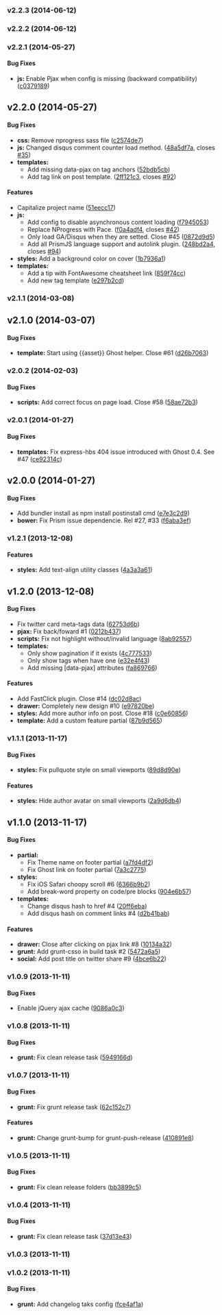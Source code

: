 <a name="v2.2.3"></a>
### v2.2.3 (2014-06-12)

<a name="v2.2.2"></a>
### v2.2.2 (2014-06-12)

<a name="v2.2.1"></a>
### v2.2.1 (2014-05-27)


#### Bug Fixes

* **js:** Enable Pjax when config is missing  (backward compatibility) ([c0379189](http://github.com/oswaldoacauan/ghostium/commit/c03791891b024212506d3b19ef66d1b31e4f9402))

<a name="v2.2.0"></a>
## v2.2.0 (2014-05-27)


#### Bug Fixes

* **css:** Remove nprogress sass file ([c2574de7](http://github.com/oswaldoacauan/ghostium/commit/c2574de73c9a37cbcb34e66b57a74c1cdee2ba14))
* **js:** Changed disqus comment counter load method. ([48a5df7a](http://github.com/oswaldoacauan/ghostium/commit/48a5df7a3ec24ad91e60cfb9e81ced78e785a5b5), closes [#35](http://github.com/oswaldoacauan/ghostium/issues/35))
* **templates:**
  * Add missing data-pjax on tag anchors ([52bdb5cb](http://github.com/oswaldoacauan/ghostium/commit/52bdb5cbcfdbee82de93d3c42dc231e422c2f756))
  * Add tag link on post template. ([2ff121c3](http://github.com/oswaldoacauan/ghostium/commit/2ff121c3f536d8f5b7fab2a9672cccd2ac12dc94), closes [#92](http://github.com/oswaldoacauan/ghostium/issues/92))


#### Features

* Capitalize project name ([51eecc17](http://github.com/oswaldoacauan/ghostium/commit/51eecc17d3d6f1acf037db1bf1c34626b7d6abbe))
* **js:**
  * Add config to disable asynchronous content loading ([f7945053](http://github.com/oswaldoacauan/ghostium/commit/f7945053db884774f6644d2dcbc0a4f81a0d3d16))
  * Replace NProgress with Pace. ([f0a4adf4](http://github.com/oswaldoacauan/ghostium/commit/f0a4adf4463677c73826feded2167e43c789b055), closes [#42](http://github.com/oswaldoacauan/ghostium/issues/42))
  * Only load GA/Disqus when they are setted. Close #45 ([0872d9d5](http://github.com/oswaldoacauan/ghostium/commit/0872d9d55ffc1ccb9fb3aa0f5e1f6fb90f68a0b2))
  * Add all PrismJS language support and autolink plugin. ([248bd2a4](http://github.com/oswaldoacauan/ghostium/commit/248bd2a4e86d22021cf53905bec34cc19bb5510c), closes [#94](http://github.com/oswaldoacauan/ghostium/issues/94))
* **styles:** Add a background color on cover ([1b7936a1](http://github.com/oswaldoacauan/ghostium/commit/1b7936a1e2f98821346a2fede74ad7f3d0f585b1))
* **templates:**
  * Add a tip with FontAwesome cheatsheet link ([859f74cc](http://github.com/oswaldoacauan/ghostium/commit/859f74cc3a08e261df8025a3d248422842e14ba6))
  * Add new tag template ([e297b2cd](http://github.com/oswaldoacauan/ghostium/commit/e297b2cdad7690fc52a325c8502ffcc39a7219a6))

<a name="v2.1.1"></a>
### v2.1.1 (2014-03-08)

<a name="v2.1.0"></a>
## v2.1.0 (2014-03-07)


#### Bug Fixes

* **template:** Start using {{asset}} Ghost helper. Close #61 ([d26b7063](http://github.com/oswaldoacauan/ghostium/commit/d26b706391f8866e38b8a47efb39cd9767c20942))

<a name="v2.0.2"></a>
### v2.0.2 (2014-02-03)


#### Bug Fixes

* **scripts:** Add correct focus on page load. Close #58 ([58ae72b3](http://github.com/oswaldoacauan/ghostium/commit/58ae72b3b29ff1b32f38fd6728b7c8d65044ed8f))

<a name="v2.0.1"></a>
### v2.0.1 (2014-01-27)


#### Bug Fixes

* **templates:** Fix express-hbs 404 issue introduced with Ghost 0.4. See #47 ([ce92314c](http://github.com/oswaldoacauan/ghostium/commit/ce92314c0a5576f3c84134db27ba009cc066580a))

<a name="v2.0.0"></a>
## v2.0.0 (2014-01-27)


#### Bug Fixes

* Add bundler install as npm install postinstall cmd ([e7e3c2d9](http://github.com/oswaldoacauan/ghostium/commit/e7e3c2d9875b7f98a7505c2d0e2fbc13dd9c945e))
* **bower:** Fix Prism issue dependencie. Rel #27, #33 ([f6aba3ef](http://github.com/oswaldoacauan/ghostium/commit/f6aba3efa4de5cf1a20213edfe997a5f8b45d398))

<a name="v1.2.1"></a>
### v1.2.1 (2013-12-08)


#### Features

* **styles:** Add text-align utility classes ([4a3a3a61](http://github.com/oswaldoacauan/ghostium/commit/4a3a3a611c003fbba701aec8c987b053c3d378c4))

<a name="v1.2.0"></a>
## v1.2.0 (2013-12-08)


#### Bug Fixes

* Fix twitter card meta-tags data ([62753d6b](http://github.com/oswaldoacauan/ghostium/commit/62753d6bf6c84bd44c71da6df1d53680d2a2e368))
* **pjax:** Fix back/foward #1 ([0212b437](http://github.com/oswaldoacauan/ghostium/commit/0212b4370b9e02b0cc234c28b300f0c5b12dff2d))
* **scripts:** Fix not highlight without/invalid language ([8ab92557](http://github.com/oswaldoacauan/ghostium/commit/8ab92557ee5e782257658cc857c3363324b3c996))
* **templates:**
  * Only show pagination if it exists ([4c777533](http://github.com/oswaldoacauan/ghostium/commit/4c77753341027ccd5d0230138ee988b62f59219a))
  * Only show tags when have one ([e32e4f43](http://github.com/oswaldoacauan/ghostium/commit/e32e4f43ce4ded9766fe99d840e7fac97e0a95e0))
  * Add missing [data-pjax] attributes ([fa869766](http://github.com/oswaldoacauan/ghostium/commit/fa86976689af771639b2b00edfed9a391c2d1a78))


#### Features

* Add FastClick plugin. Close #14 ([dc02d8ac](http://github.com/oswaldoacauan/ghostium/commit/dc02d8ac7a6644d0ac9e09c900d2297a22b05073))
* **drawer:** Completely new design #10 ([e97820be](http://github.com/oswaldoacauan/ghostium/commit/e97820beecaa3c1e2e633323c64eab078743aad1))
* **styles:** Add more author info on post. Close #18 ([c0e60856](http://github.com/oswaldoacauan/ghostium/commit/c0e6085665def13056478e75b78011d70cc168fb))
* **template:** Add a custom feature partial ([87b9d565](http://github.com/oswaldoacauan/ghostium/commit/87b9d56535c0a3ebe37c9a058f3503b7f8ecec9c))

<a name="v1.1.1"></a>
### v1.1.1 (2013-11-17)


#### Bug Fixes

* **styles:** Fix pullquote style on small viewports ([89d8d90e](http://github.com/oswaldoacauan/ghostium/commit/89d8d90e023f4f0fb2f7842b9af3fb5370207d25))


#### Features

* **styles:** Hide author avatar on small viewports ([2a9d6db4](http://github.com/oswaldoacauan/ghostium/commit/2a9d6db462ca89a74a96da22675f6eb67aaa0919))

<a name="v1.1.0"></a>
## v1.1.0 (2013-11-17)


#### Bug Fixes

* **partial:**
  * Fix Theme name on footer partial ([a7fd4df2](http://github.com/oswaldoacauan/ghostium/commit/a7fd4df2281c86ca231703544b14c436e4441ebf))
  * Fix Ghost link on footer partial ([7a3c2775](http://github.com/oswaldoacauan/ghostium/commit/7a3c2775d8b5532f3c5899b30971abbbc62aad3a))
* **styles:**
  * Fix iOS Safari choopy scroll #6 ([6366b9b2](http://github.com/oswaldoacauan/ghostium/commit/6366b9b2f5dae87b74236955a94f2026cabbc45d))
  * Add break-word property  on code/pre blocks ([904e6b57](http://github.com/oswaldoacauan/ghostium/commit/904e6b571b7619289144227ef7ffaac0ae551bbb))
* **templates:**
  * Change disqus hash to href #4 ([20ff6eba](http://github.com/oswaldoacauan/ghostium/commit/20ff6eba26cf7995fea921046a0bf21cf4f7e222))
  * Add disqus hash on comment links  #4 ([d2b41bab](http://github.com/oswaldoacauan/ghostium/commit/d2b41bab7db9ec6bad317d03b7cb40b266387959))


#### Features

* **drawer:** Close after clicking on pjax link  #8 ([10134a32](http://github.com/oswaldoacauan/ghostium/commit/10134a32c0a210ff517e05ca97960e638304044f))
* **grunt:** Add grunt-csso in build task #2 ([5472a6a5](http://github.com/oswaldoacauan/ghostium/commit/5472a6a5a296ad8a0e04e2b5f2474e1180412b73))
* **social:** Add post title on twitter share  #9 ([4bce6b22](http://github.com/oswaldoacauan/ghostium/commit/4bce6b22ec4c4332aa5ceb868c514c1a5ab8bcbf))

<a name="v1.0.9"></a>
### v1.0.9 (2013-11-11)


#### Bug Fixes

* Enable jQuery ajax cache ([9086a0c3](http://github.com/oswaldoacauan/ghostium/commit/9086a0c3afce03cc8bb871cb6c9df25acb0c916b))

<a name="v1.0.8"></a>
### v1.0.8 (2013-11-11)


#### Bug Fixes

* **grunt:** Fix clean release task ([5949166d](http://github.com/oswaldoacauan/ghostium/commit/5949166df10adf1486d37331a919278c2feb627c))

<a name="v1.0.7"></a>
### v1.0.7 (2013-11-11)


#### Bug Fixes

* **grunt:** Fix grunt release task ([62c152c7](http://github.com/oswaldoacauan/ghostium/commit/62c152c7e985930471052face33872839ac12213))


#### Features

* **grunt:** Change grunt-bump for grunt-push-release ([410891e8](http://github.com/oswaldoacauan/ghostium/commit/410891e8dd3fba04ae9fde2fcd11bcb56b12ca9b))

<a name="v1.0.5"></a>
### v1.0.5 (2013-11-11)


#### Bug Fixes

* **grunt:** Fix clean release folders ([bb3899c5](http://github.com/oswaldoacauan/ghostium/commit/bb3899c52eff283f68f4b80d43f78f65d720894a))

<a name="v1.0.4"></a>
### v1.0.4 (2013-11-11)


#### Bug Fixes

* **grunt:** Fix clean release task ([37d13e43](http://github.com/oswaldoacauan/ghostium/commit/37d13e43e17dfdbc97a6525e6d25fbd3c823ef67))

<a name="v1.0.3"></a>
### v1.0.3 (2013-11-11)

<a name="v1.0.2"></a>
### v1.0.2 (2013-11-11)


#### Bug Fixes

* **grunt:** Add changelog taks config ([fce4af1a](http://github.com/oswaldoacauan/ghostium/commit/fce4af1aea1f1bc8cf0de4195a5b76f1e53fbc3a))

